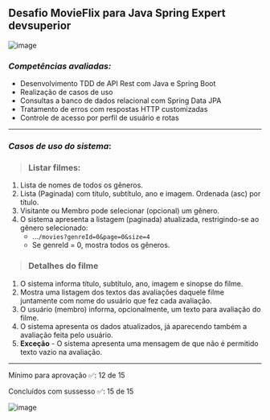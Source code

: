 
## Desafio MovieFlix para Java Spring Expert devsuperior

![image](https://github.com/user-attachments/assets/87b2a60a-0a7f-455f-8c55-b354c4f98ee6)

### _Competências avaliadas:_

- Desenvolvimento TDD de API Rest com Java e Spring Boot
- Realização de casos de uso
- Consultas a banco de dados relacional com Spring Data JPA
- Tratamento de erros com respostas HTTP customizadas
- Controle de acesso por perfil de usuário e rotas

---

### _Casos de uso do sistema_:

>### **Listar filmes:**
1. Lista de nomes de todos os gêneros. 
2. Lista (Paginada) com título, subtítulo, ano e imagem. Ordenada (asc) por título.
3. Visitante ou Membro pode selecionar (opcional) um gênero.
4. O sistema apresenta a listagem (paginada) atualizada, restrigindo-se ao gênero selecionado:
    - ...`/movies?genreId=0&page=0&size=4`
    - Se genreId = 0, mostra todos os gêneros.

>### **Detalhes do filme**
1. O sistema informa título, subtítulo, ano, imagem e sinopse do filme.
2. Mostra uma listagem dos textos das avaliações daquele filme juntamente com nome do usuário que fez cada avaliação.
3. O usuário (membro) informa, opcionalmente, um texto para avaliação do filme.
4. O sistema apresenta os dados atualizados, já aparecendo também a avaliação feita pelo usuário.
5. **Exceção** - O sistema apresenta uma mensagem de que não é permitido texto vazio na avaliação.

---

Mínimo para aprovação ✅: 12 de 15

Concluídos com sussesso ✅: 15 de 15

![image](https://github.com/user-attachments/assets/dfe00135-7ef9-4b75-80ae-308b8f8b6327)
